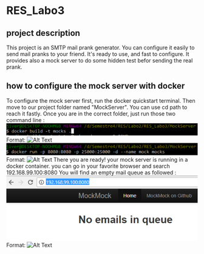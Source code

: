 # RES_Labo3

## project description
This project is an SMTP mail prank generator. You can configure it easily to send mail pranks to your friend. It's ready to use, and fast to configure. It provides also a mock server to do some hidden test befor sending the real prank.

## how to configure the mock server with docker

To configure the mock server first, run the docker quickstart terminal. Then move to our project folder named "MockServer". You can use cd path to reach it fastly. Once you are in the correct folder, just run those two command line :
![GitHub Logo](https://github.com/jimmyVerdasca/RES_Labo3/blob/master/figures/dockerBuild.PNG)
Format: ![Alt Text](url)
![GitHub Logo](https://github.com/jimmyVerdasca/RES_Labo3/blob/master/figures/dockerRun.PNG)
Format: ![Alt Text](url)
There you are ready! your mock server is running in a docker container. you can go in your favorite browser and search 192.168.99.100:8080
You will find an empty mail queue as followed : 
![GitHub Logo](https://github.com/jimmyVerdasca/RES_Labo3/blob/master/figures/mockstarted.PNG)
Format: ![Alt Text](url)
